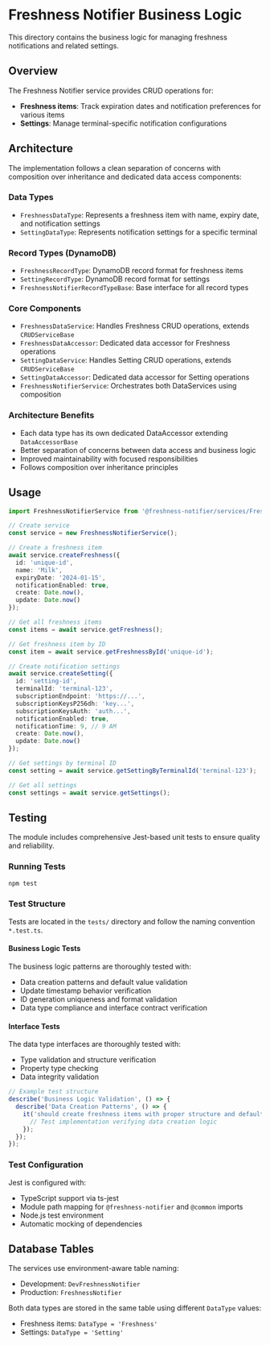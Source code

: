 # Freshness Notifier Business Logic

This directory contains the business logic for managing freshness notifications and related settings.

## Overview

The Freshness Notifier service provides CRUD operations for:
- **Freshness items**: Track expiration dates and notification preferences for various items
- **Settings**: Manage terminal-specific notification configurations

## Architecture

The implementation follows a clean separation of concerns with composition over inheritance and dedicated data access components:

### Data Types
- `FreshnessDataType`: Represents a freshness item with name, expiry date, and notification settings
- `SettingDataType`: Represents notification settings for a specific terminal

### Record Types (DynamoDB)
- `FreshnessRecordType`: DynamoDB record format for freshness items
- `SettingRecordType`: DynamoDB record format for settings
- `FreshnessNotifierRecordTypeBase`: Base interface for all record types

### Core Components
- `FreshnessDataService`: Handles Freshness CRUD operations, extends `CRUDServiceBase`
- `FreshnessDataAccessor`: Dedicated data accessor for Freshness operations
- `SettingDataService`: Handles Setting CRUD operations, extends `CRUDServiceBase`
- `SettingDataAccessor`: Dedicated data accessor for Setting operations
- `FreshnessNotifierService`: Orchestrates both DataServices using composition

### Architecture Benefits
- Each data type has its own dedicated DataAccessor extending `DataAccessorBase`
- Better separation of concerns between data access and business logic
- Improved maintainability with focused responsibilities
- Follows composition over inheritance principles

## Usage

```typescript
import FreshnessNotifierService from '@freshness-notifier/services/FreshnessNotifierService';

// Create service
const service = new FreshnessNotifierService();

// Create a freshness item
await service.createFreshness({
  id: 'unique-id',
  name: 'Milk',
  expiryDate: '2024-01-15',
  notificationEnabled: true,
  create: Date.now(),
  update: Date.now()
});

// Get all freshness items
const items = await service.getFreshness();

// Get freshness item by ID
const item = await service.getFreshnessById('unique-id');

// Create notification settings
await service.createSetting({
  id: 'setting-id',
  terminalId: 'terminal-123',
  subscriptionEndpoint: 'https://...',
  subscriptionKeysP256dh: 'key...',
  subscriptionKeysAuth: 'auth...',
  notificationEnabled: true,
  notificationTime: 9, // 9 AM
  create: Date.now(),
  update: Date.now()
});

// Get settings by terminal ID
const setting = await service.getSettingByTerminalId('terminal-123');

// Get all settings
const settings = await service.getSettings();
```

## Testing

The module includes comprehensive Jest-based unit tests to ensure quality and reliability.

### Running Tests

```bash
npm test
```

### Test Structure

Tests are located in the `tests/` directory and follow the naming convention `*.test.ts`.

#### Business Logic Tests

The business logic patterns are thoroughly tested with:
- Data creation patterns and default value validation
- Update timestamp behavior verification  
- ID generation uniqueness and format validation
- Data type compliance and interface contract verification

#### Interface Tests

The data type interfaces are thoroughly tested with:
- Type validation and structure verification
- Property type checking
- Data integrity validation

```typescript
// Example test structure
describe('Business Logic Validation', () => {
  describe('Data Creation Patterns', () => {
    it('should create freshness items with proper structure and defaults', () => {
      // Test implementation verifying data creation logic
    });
  });
});
```

### Test Configuration

Jest is configured with:
- TypeScript support via ts-jest
- Module path mapping for `@freshness-notifier` and `@common` imports
- Node.js test environment
- Automatic mocking of dependencies

## Database Tables

The services use environment-aware table naming:
- Development: `DevFreshnessNotifier`
- Production: `FreshnessNotifier`

Both data types are stored in the same table using different `DataType` values:
- Freshness items: `DataType = 'Freshness'`
- Settings: `DataType = 'Setting'`